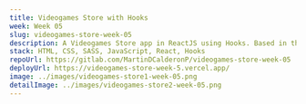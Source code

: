 ```yaml
---
title: Videogames Store with Hooks
week: Week 05
slug: videogames-store-week-05
description: A Videogames Store app in ReactJS using Hooks. Based in the same app for the past week, we add Hooks to the code.
stack: HTML, CSS, SASS, JavaScript, React, Hooks
repoUrl: https://gitlab.com/MartinDCalderonP/videogames-store-week-05
deployUrl: https://videogames-store-week-5.vercel.app/
image: ../images/videogames-store1-week-05.png
detailImage: ../images/videogames-store2-week-05.png
---
```

